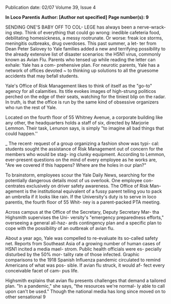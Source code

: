 Publication date: 02/07
Volume 39, Issue 4

**In Loco Parentis**
**Author:  [Author not specified]**
**Page number(s): 9**

SENDING ONE'S BABY OFF TO COL-
LEGE has always been a nerve-wrack-
ing step. Think of everything that 
could go wrong: inedible cafeteria 
food, debilitating homesickness, a 
messy rootrunate. Or worse: freak ice 
storms, meningitis outbreaks, drug 
overdoses. This past summer, a let-
ter from Dean Peter Salovey to Yale 
families added a new and terrifying 
possibility to the already extensive 
list of disaster scenarios: the H5N1 
virus, commonly known as Avian Flu. 
Parents who tensed up while reading 
the letter can exhale: Yale has a com-
prehensive plan. For neurotic parents, 
Yale has a network of offices devoted 
~ 
to thinking up solutions to all the 
gruesome accidents that may befall 
students. 

Yale's Office of Risk Management 
likes to think of itself as the "go-to" 
agency for all calamities. Its title evokes 
images of high-strung politicos perched 
on the edge of their seats, watching for 
the tiniest blip on the radar. In truth, is 
that the office is run by the same kind 
of obsessive organizers who run the 
rest of Yale. 

Located on the fourth floor of 55 
Whitney Avenue, a corporate building 
like any other, the headquarters holds 
a staff of six, directed by Marjorie 
Lemmon. Their task, Lenunon says, 
is simply "to imagine all bad things 
that could happen.'' 

_ The recent· request of a group 
organizing a fashion show was typi-
cal: students sought the assistance 
of Risk Management out of concern 
for the members who would be stag-
ing clunky equipment. According to 
Lemmon, ever-present questions on 
the mind of every employee as he 
works are, "Are we covered if this 
happens? Where are the holes in our 
plan?" 

To brainstorm, employees scour 
the Yale Daily News, searching for 
the potentially dangerous details most 
of us overlook. One employee con-
centrates exclusively on driver safety 
awareness. The Office of Risk Man-
agement is the institutional equivalent 
of a fussy parent telling you to pack 
an umbrella if it looks like rain. If the 
University's duty is to serve in loco 
parentis, the fourth floor of 55 Whit-
ney is a parent-packed PTA meeting. 

Across campus at the Office of 
the Secretary, Deputy Secretary Mar-
tha Highsmith supervises the Uni-
versity's "emergency preparedness 
efforts," overseeing a general all-haz-
ards contingency plan and a specific 
plan to cope with the possibility of 
an outbreak of avian flu. 

About a year ago, Yale was 
compelled to re-evaluate its so-called 
safety net. Reports from Southeast 
Asia of a growing number of human 
cases of HSN1 incited a media mael-
strom. Public health officials were es-
pecially disturbed by the 50% mor-
tality rate of those infected. Graphic 
comparisons to the 1918 Spanish 
Influenza pandemic circulated to 
remind Americans of what was pos-
sible. If avian flu struck, it would af-
fect every conceivable facet of cam-
pus life. 

Highsmith explains that avian 
flu presents challenges that demand 
a tailored plan. "In a pandemic," she 
says, "the resources we're normal-
ly able to call upon can't be used." 
Though the national media has long 
since moved on to other sensational 
9